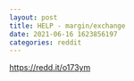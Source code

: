 ```yaml
--- 
layout: post 
title: HELP - margin/exchange 
date: 2021-06-16 1623856197 
categories: reddit 
--- 
```

https://redd.it/o173ym